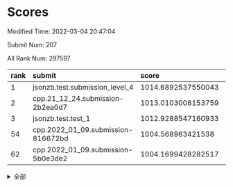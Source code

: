 # Scores

Modified Time: 2022-03-04 20:47:04

Submit Num: 207

All Rank Num: 297597

| rank |               submit               |       score        |       sigma        | pk_num |
| :--- | :--------------------------------- | :----------------- | :----------------- | :----- |
| 1    | jsonzb.test.submission_level_4     | 1014.6892537550043 | 0.8421534373032067 | 5752   |
| 2    | cpp.21_12_24.submission-2b2ea0d7   | 1013.0103008153759 | 0.8184642291837936 | 5754   |
| 3    | jsonzb.test.test_1                 | 1012.9288547160933 | 0.8076265582256772 | 5750   |
| 54   | cpp.2022_01_09.submission-816672bd | 1004.568963421538  | 0.7155078035019328 | 5747   |
| 62   | cpp.2022_01_09.submission-5b0e3de2 | 1004.1699428282517 | 0.7196451002448853 | 5753   |


<details>
<summary>全部</summary>

| rank |                 submit                 |       score        |       sigma        | pk_num |
| :--- | :------------------------------------- | :----------------- | :----------------- | :----- |
| 1    | jsonzb.test.submission_level_4         | 1014.6892537550043 | 0.8421534373032067 | 5752   |
| 2    | cpp.21_12_24.submission-2b2ea0d7       | 1013.0103008153759 | 0.8184642291837936 | 5754   |
| 3    | jsonzb.test.test_1                     | 1012.9288547160933 | 0.8076265582256772 | 5750   |
| 4    | gobigger.level_3.submission_level_3_28 | 1011.6356808193178 | 0.7759484946652258 | 5750   |
| 5    | gobigger.level_3.submission_level_3_29 | 1011.5942157486489 | 0.781023012273296  | 5749   |
| 6    | gobigger.level_3.submission_level_3_44 | 1011.5696840991125 | 0.7614412685293365 | 5748   |
| 7    | gobigger.level_3.submission_level_3_35 | 1011.3856302357825 | 0.7824707380567    | 5750   |
| 8    | gobigger.level_3.submission_level_3_34 | 1011.2415689852486 | 0.7606782935257215 | 5756   |
| 9    | gobigger.level_3.submission_level_3_4  | 1011.1163468776733 | 0.7684960909155678 | 5750   |
| 10   | gobigger.level_3.submission_level_3_24 | 1010.9542634187717 | 0.7805963266854334 | 5752   |
| 11   | gobigger.level_3.submission_level_3_1  | 1010.8012679367487 | 0.7797742140686478 | 5757   |
| 12   | gobigger.level_3.submission_level_3_0  | 1010.7931169331555 | 0.7847153838656364 | 5748   |
| 13   | gobigger.level_3.submission_level_3_3  | 1010.6981595870456 | 0.7433473628399015 | 5744   |
| 14   | gobigger.level_3.submission_level_3_46 | 1010.6044549287785 | 0.7751672671277368 | 5745   |
| 15   | gobigger.level_3.submission_level_3_26 | 1010.5887430968371 | 0.7417403408045826 | 5754   |
| 16   | gobigger.level_3.submission_level_3_27 | 1010.5676797863266 | 0.7472906710758908 | 5749   |
| 17   | gobigger.level_3.submission_level_3_8  | 1010.540153414147  | 0.7660840433457957 | 5756   |
| 18   | gobigger.level_3.submission_level_3_21 | 1010.4830210168318 | 0.7447887153442044 | 5744   |
| 19   | gobigger.level_3.submission_level_3_6  | 1010.4106600811898 | 0.75171582605582   | 5752   |
| 20   | gobigger.level_3.submission_level_3_2  | 1010.2959505838522 | 0.7772507829942805 | 5748   |
| 21   | gobigger.level_3.submission_level_3_38 | 1010.2457667764867 | 0.7621840422166489 | 5749   |
| 22   | gobigger.level_3.submission_level_3_10 | 1010.1193728278486 | 0.7534457474970012 | 5748   |
| 23   | gobigger.level_3.submission_level_3_36 | 1010.1078742879085 | 0.7559589850175895 | 5752   |
| 24   | gobigger.level_3.submission_level_3_15 | 1010.0648733501486 | 0.786694365488998  | 5751   |
| 25   | gobigger.level_3.submission_level_3_32 | 1010.0359327703012 | 0.7840377119328898 | 5753   |
| 26   | gobigger.level_3.submission_level_3_16 | 1009.9938273274375 | 0.7622996101967435 | 5751   |
| 27   | gobigger.level_3.submission_level_3_49 | 1009.9538682720151 | 0.775985150454036  | 5754   |
| 28   | gobigger.level_3.submission_level_3_7  | 1009.8366198440485 | 0.7406365251550773 | 5747   |
| 29   | gobigger.level_3.submission_level_3_45 | 1009.8267749076473 | 0.7548780343068121 | 5751   |
| 30   | gobigger.level_3.submission_level_3_20 | 1009.8201660013734 | 0.741100098162436  | 5751   |
| 31   | gobigger.level_3.submission_level_3_37 | 1009.7998144077652 | 0.7482561612258897 | 5748   |
| 32   | gobigger.level_3.submission_level_3_31 | 1009.749431970213  | 0.7645047160937919 | 5755   |
| 33   | gobigger.level_3.submission_level_3_13 | 1009.6348188063646 | 0.76191639143481   | 5753   |
| 34   | gobigger.level_3.submission_level_3_11 | 1009.5924153180197 | 0.757277895138979  | 5749   |
| 35   | gobigger.level_3.submission_level_3_14 | 1009.5575615190436 | 0.7595148971946071 | 5751   |
| 36   | gobigger.level_3.submission_level_3_25 | 1009.555336895955  | 0.7470473445642757 | 5750   |
| 37   | gobigger.level_3.submission_level_3_41 | 1009.4050233078776 | 0.733397774748235  | 5749   |
| 38   | gobigger.level_3.submission_level_3_42 | 1009.3718417854001 | 0.7515230301348851 | 5753   |
| 39   | gobigger.level_3.submission_level_3_47 | 1009.3246364794471 | 0.7401040576040812 | 5752   |
| 40   | gobigger.level_3.submission_level_3_5  | 1009.2577698002261 | 0.7505773604872669 | 5754   |
| 41   | gobigger.level_3.submission_level_3_30 | 1009.1757276798204 | 0.7803146616542331 | 5751   |
| 42   | gobigger.level_3.submission_level_3_9  | 1009.1020079126846 | 0.750716351133206  | 5745   |
| 43   | gobigger.level_3.submission_level_3_43 | 1008.931736977938  | 0.7514624716465197 | 5754   |
| 44   | gobigger.level_3.submission_level_3_12 | 1008.90315308949   | 0.7413037899307867 | 5758   |
| 45   | gobigger.level_3.submission_level_3_33 | 1008.8940506588768 | 0.7592290261941527 | 5754   |
| 46   | gobigger.level_3.submission_level_3_17 | 1008.7896689660105 | 0.7452228950649841 | 5744   |
| 47   | gobigger.level_3.submission_level_3_39 | 1008.7301827353124 | 0.7606008493856116 | 5750   |
| 48   | gobigger.level_3.submission_level_3_23 | 1008.6530583663307 | 0.7355065878999171 | 5754   |
| 49   | gobigger.level_3.submission_level_3_19 | 1008.6021855442667 | 0.750488411596565  | 5753   |
| 50   | gobigger.level_3.submission_level_3_48 | 1008.5065150165611 | 0.7450711410451489 | 5753   |
| 51   | gobigger.level_3.submission_level_3_22 | 1008.4281585903084 | 0.7471443651956329 | 5755   |
| 52   | gobigger.level_3.submission_level_3_40 | 1008.3971214214055 | 0.7465669901878327 | 5748   |
| 53   | gobigger.level_3.submission_level_3_18 | 1007.947766698293  | 0.7238714166270481 | 5756   |
| 54   | cpp.2022_01_09.submission-816672bd     | 1004.568963421538  | 0.7155078035019328 | 5747   |
| 55   | gobigger.level_1.submission_level_1_10 | 1004.518490055048  | 0.7150764595003487 | 5750   |
| 56   | gobigger.level_1.submission_level_1_49 | 1004.500590385833  | 0.7379878715173139 | 5752   |
| 57   | gobigger.level_1.submission_level_1_47 | 1004.4668035972198 | 0.7363250761615716 | 5750   |
| 58   | gobigger.level_1.submission_level_1_12 | 1004.4359889814634 | 0.7194968065579189 | 5747   |
| 59   | gobigger.level_1.submission_level_1_38 | 1004.3213686041727 | 0.7289285197710622 | 5746   |
| 60   | gobigger.level_1.submission_level_1_1  | 1004.1902598453133 | 0.7283070590347211 | 5750   |
| 61   | gobigger.level_1.submission_level_1_27 | 1004.1747910674363 | 0.7170628449187361 | 5752   |
| 62   | cpp.2022_01_09.submission-5b0e3de2     | 1004.1699428282517 | 0.7196451002448853 | 5753   |
| 63   | gobigger.level_1.submission_level_1_37 | 1004.1601470506771 | 0.7100735397085066 | 5751   |
| 64   | gobigger.level_1.submission_level_1_0  | 1004.1468010216905 | 0.7231223856015124 | 5746   |
| 65   | gobigger.level_1.submission_level_1_39 | 1004.0824751371512 | 0.7120831674150321 | 5746   |
| 66   | gobigger.level_1.submission_level_1_15 | 1004.0807842488057 | 0.71125373818291   | 5751   |
| 67   | gobigger.level_1.submission_level_1_21 | 1004.0782989763188 | 0.7161977566998832 | 5753   |
| 68   | gobigger.level_1.submission_level_1_42 | 1004.0342995921309 | 0.714324058510966  | 5750   |
| 69   | gobigger.level_1.submission_level_1_18 | 1003.9706686574416 | 0.7228646365883378 | 5754   |
| 70   | gobigger.level_1.submission_level_1_34 | 1003.9561422840521 | 0.7214259082534219 | 5753   |
| 71   | gobigger.level_1.submission_level_1_40 | 1003.9491534375469 | 0.7103731972074662 | 5755   |
| 72   | gobigger.level_1.submission_level_1_22 | 1003.9209756343575 | 0.7161837660848961 | 5747   |
| 73   | gobigger.level_1.submission_level_1_8  | 1003.9049178368176 | 0.7221116116085379 | 5752   |
| 74   | gobigger.level_1.submission_level_1_9  | 1003.8376249798746 | 0.7220984041099565 | 5748   |
| 75   | gobigger.level_1.submission_level_1_44 | 1003.757528533564  | 0.7254412624498414 | 5752   |
| 76   | gobigger.level_1.submission_level_1_46 | 1003.6204994100125 | 0.7118723989617589 | 5754   |
| 77   | gobigger.level_1.submission_level_1_16 | 1003.6127412575611 | 0.7233405126420203 | 5752   |
| 78   | gobigger.level_1.submission_level_1_6  | 1003.5978432956241 | 0.7083528561750531 | 5748   |
| 79   | gobigger.level_1.submission_level_1_43 | 1003.5628749413714 | 0.7158415407722435 | 5749   |
| 80   | gobigger.level_1.submission_level_1_2  | 1003.5171769303117 | 0.7074310273428408 | 5753   |
| 81   | gobigger.level_1.submission_level_1_5  | 1003.3832712465272 | 0.7154702492433814 | 5750   |
| 82   | gobigger.level_1.submission_level_1_33 | 1003.3414326651148 | 0.7177407325653803 | 5753   |
| 83   | gobigger.level_1.submission_level_1_32 | 1003.2938557000315 | 0.7180691559945342 | 5744   |
| 84   | gobigger.level_1.submission_level_1_28 | 1003.2930832884987 | 0.7092568847194549 | 5752   |
| 85   | gobigger.level_1.submission_level_1_14 | 1003.1722455812361 | 0.7265538730496612 | 5747   |
| 86   | gobigger.level_1.submission_level_1_3  | 1003.1680275340884 | 0.7139374440013442 | 5753   |
| 87   | gobigger.level_1.submission_level_1_48 | 1003.1522180012231 | 0.722775797819432  | 5752   |
| 88   | gobigger.level_1.submission_level_1_4  | 1003.1310831812308 | 0.7120900732823816 | 5749   |
| 89   | gobigger.level_1.submission_level_1_25 | 1003.0966854794328 | 0.7251951355916652 | 5751   |
| 90   | gobigger.level_1.submission_level_1_19 | 1003.0404600426484 | 0.7075457970815204 | 5750   |
| 91   | gobigger.level_1.submission_level_1_35 | 1002.9596667498578 | 0.717320534730567  | 5749   |
| 92   | gobigger.level_1.submission_level_1_13 | 1002.9493730764168 | 0.7227710061948661 | 5753   |
| 93   | gobigger.level_1.submission_level_1_20 | 1002.9440001406518 | 0.720037370910561  | 5752   |
| 94   | gobigger.level_1.submission_level_1_24 | 1002.9336172870513 | 0.7198359775658029 | 5747   |
| 95   | gobigger.level_1.submission_level_1_36 | 1002.6482380378985 | 0.7139412413695563 | 5752   |
| 96   | gobigger.level_1.submission_level_1_29 | 1002.6170094675977 | 0.713182749167651  | 5751   |
| 97   | gobigger.level_1.submission_level_1_41 | 1002.6119921918679 | 0.7152053360394162 | 5753   |
| 98   | gobigger.level_1.submission_level_1_11 | 1002.5919752720412 | 0.7068307331678257 | 5754   |
| 99   | gobigger.level_1.submission_level_1_31 | 1002.4811366910454 | 0.7187303196545886 | 5749   |
| 100  | gobigger.level_1.submission_level_1_45 | 1002.4132577764568 | 0.714213580142361  | 5751   |
| 101  | gobigger.level_1.submission_level_1_7  | 1002.4105014645484 | 0.7045231003643648 | 5754   |
| 102  | gobigger.level_1.submission_level_1_23 | 1002.3662522942591 | 0.7097531644441057 | 5749   |
| 103  | gobigger.level_1.submission_level_1_26 | 1002.1799661891968 | 0.7109547773164719 | 5752   |
| 104  | gobigger.level_1.submission_level_1_30 | 1001.7067010809761 | 0.7154698317391914 | 5752   |
| 105  | gobigger.level_1.submission_level_1_17 | 1001.6548280806791 | 0.7084254603980189 | 5753   |
| 106  | gobigger.random.submission_random_19   | 997.5206032176044  | 0.711046602304464  | 5749   |
| 107  | gobigger.random.submission_random_45   | 997.4428742906433  | 0.7006636086408439 | 5751   |
| 108  | gobigger.random.submission_random_6    | 997.0551083424366  | 0.7037300453005904 | 5753   |
| 109  | gobigger.random.submission_random_5    | 996.956809411912   | 0.7148217196333111 | 5750   |
| 110  | gobigger.random.submission_random_30   | 996.9513329631723  | 0.7053610598873428 | 5751   |
| 111  | gobigger.random.submission_random_29   | 996.7981880797852  | 0.7095903345010882 | 5753   |
| 112  | gobigger.random.submission_random_16   | 996.7740070137278  | 0.7146594021633951 | 5749   |
| 113  | gobigger.random.submission_random_33   | 996.6181400966791  | 0.7055487171879741 | 5756   |
| 114  | gobigger.random.submission_random_9    | 996.4909613663272  | 0.7108801869322571 | 5752   |
| 115  | gobigger.random.submission_random_12   | 996.4364718190129  | 0.7190233962538087 | 5747   |
| 116  | gobigger.random.submission_random_21   | 996.2510265665233  | 0.713993881383378  | 5750   |
| 117  | gobigger.random.submission_random_28   | 996.2351423256546  | 0.7032710741917642 | 5746   |
| 118  | gobigger.random.submission_random_37   | 996.211499476919   | 0.7014592568791645 | 5754   |
| 119  | gobigger.random.submission_random_44   | 996.199837652566   | 0.7226899864956747 | 5752   |
| 120  | gobigger.random.submission_random_48   | 996.1963236878929  | 0.7073757758117433 | 5754   |
| 121  | gobigger.random.submission_random_15   | 996.1448585342716  | 0.7107918495840895 | 5755   |
| 122  | gobigger.random.submission_random_27   | 996.113047135148   | 0.7062153556922341 | 5748   |
| 123  | gobigger.random.submission_random_35   | 996.1040006932151  | 0.7132212397096208 | 5750   |
| 124  | gobigger.random.submission_random_1    | 996.0917358010756  | 0.7121110368418243 | 5750   |
| 125  | gobigger.random.submission_random_42   | 996.0697815817829  | 0.7157849324721607 | 5753   |
| 126  | gobigger.random.submission_random_47   | 996.0335538387812  | 0.7211674476168691 | 5755   |
| 127  | gobigger.random.submission_random_8    | 996.0041451401587  | 0.710459023948056  | 5748   |
| 128  | gobigger.random.submission_random_32   | 995.994610277638   | 0.7257500417665483 | 5750   |
| 129  | gobigger.random.submission_random_31   | 995.9442867240465  | 0.7016683566400509 | 5747   |
| 130  | gobigger.random.submission_random_7    | 995.9222020889613  | 0.7127050800996675 | 5751   |
| 131  | gobigger.random.submission_random_3    | 995.8737036078428  | 0.701293286393858  | 5754   |
| 132  | gobigger.random.submission_random_46   | 995.842140849672   | 0.7019442806386136 | 5753   |
| 133  | gobigger.random.submission_random_43   | 995.7772435152897  | 0.7234072078067971 | 5752   |
| 134  | gobigger.random.submission_random_24   | 995.7642399027345  | 0.7018478575121582 | 5744   |
| 135  | gobigger.random.submission_random_36   | 995.7604109194675  | 0.7167518673275415 | 5751   |
| 136  | gobigger.random.submission_random_17   | 995.7461684316122  | 0.7195657724382287 | 5750   |
| 137  | gobigger.random.submission_random_20   | 995.7239364760975  | 0.7146847129728251 | 5753   |
| 138  | gobigger.random.submission_random_14   | 995.7095098443752  | 0.7099609857663945 | 5749   |
| 139  | gobigger.random.submission_random_2    | 995.682239582843   | 0.7164288451239524 | 5752   |
| 140  | gobigger.random.submission_random_26   | 995.630187906208   | 0.7068382568737794 | 5751   |
| 141  | gobigger.random.submission_random_11   | 995.5859340461913  | 0.7113449209457064 | 5752   |
| 142  | gobigger.random.submission_random_23   | 995.4845390098009  | 0.7129545466711631 | 5747   |
| 143  | gobigger.random.submission_random_18   | 995.4845005402971  | 0.7146052226056331 | 5746   |
| 144  | gobigger.random.submission_random_13   | 995.4612721431865  | 0.7235173176740671 | 5751   |
| 145  | gobigger.random.submission_random_41   | 995.4331358021906  | 0.7190251724094038 | 5748   |
| 146  | gobigger.random.submission_random_25   | 995.4274747388523  | 0.7191594366179479 | 5756   |
| 147  | gobigger.random.submission_random_22   | 995.3993684601999  | 0.7153007056799763 | 5755   |
| 148  | gobigger.random.submission_random_38   | 995.3977957678446  | 0.7203241880054696 | 5749   |
| 149  | gobigger.random.submission_random_10   | 995.3148454742853  | 0.7212146951948082 | 5753   |
| 150  | gobigger.random.submission_random_39   | 995.295092241599   | 0.7155638111080265 | 5751   |
| 151  | gobigger.random.submission_random_0    | 995.1677918391663  | 0.7296505222656888 | 5751   |
| 152  | gobigger.random.submission_random_34   | 995.0194043273306  | 0.7209937349821394 | 5750   |
| 153  | gobigger.random.submission_random_49   | 994.8505367806127  | 0.7223090223757357 | 5747   |
| 154  | gobigger.level_2.submission_level_2_23 | 994.7496672401342  | 0.7112020916890207 | 5749   |
| 155  | gobigger.random.submission_random_4    | 994.7386284572169  | 0.7199449753979663 | 5750   |
| 156  | gobigger.level_2.submission_level_2_39 | 994.0452864628548  | 0.7262445428826484 | 5756   |
| 157  | gobigger.level_2.submission_level_2_14 | 993.9162015694162  | 0.7233326394485607 | 5752   |
| 158  | gobigger.random.submission_random_40   | 993.9000531449938  | 0.7233049456598785 | 5751   |
| 159  | gobigger.level_2.submission_level_2_48 | 993.8141676897491  | 0.7508176240555738 | 5749   |
| 160  | gobigger.level_2.submission_level_2_28 | 993.7067671565353  | 0.7308758685109101 | 5745   |
| 161  | gobigger.level_2.submission_level_2_38 | 993.6445693187246  | 0.7388712202680234 | 5748   |
| 162  | gobigger.level_2.submission_level_2_21 | 993.2353377702293  | 0.7444424521392617 | 5752   |
| 163  | gobigger.level_2.submission_level_2_18 | 993.0499235164731  | 0.7211665722263282 | 5750   |
| 164  | gobigger.level_2.submission_level_2_19 | 993.0238945476087  | 0.7455566641402693 | 5750   |
| 165  | gobigger.level_2.submission_level_2_17 | 992.9641003273003  | 0.7492153896519346 | 5751   |
| 166  | gobigger.level_2.submission_level_2_1  | 992.9636525277308  | 0.7203990578017304 | 5754   |
| 167  | gobigger.level_2.submission_level_2_27 | 992.9465447255623  | 0.7312049524906941 | 5745   |
| 168  | gobigger.level_2.submission_level_2_44 | 992.7827188384869  | 0.741976697001099  | 5750   |
| 169  | gobigger.level_2.submission_level_2_22 | 992.7220409104557  | 0.7337881101534343 | 5752   |
| 170  | gobigger.level_2.submission_level_2_11 | 992.6981775184177  | 0.7297633341586857 | 5748   |
| 171  | gobigger.level_2.submission_level_2_24 | 992.6961127648301  | 0.7367163469609789 | 5748   |
| 172  | gobigger.level_2.submission_level_2_16 | 992.5688944509769  | 0.7432378698820843 | 5743   |
| 173  | gobigger.level_2.submission_level_2_40 | 992.5315478922713  | 0.7456187935386118 | 5752   |
| 174  | gobigger.level_2.submission_level_2_5  | 992.4646269992031  | 0.7691696105574358 | 5753   |
| 175  | gobigger.level_2.submission_level_2_49 | 992.4244440592033  | 0.7585351464131552 | 5746   |
| 176  | gobigger.level_2.submission_level_2_6  | 992.40602131626    | 0.7400747692598989 | 5749   |
| 177  | gobigger.level_2.submission_level_2_33 | 992.2983460858353  | 0.7476754101251913 | 5751   |
| 178  | gobigger.level_2.submission_level_2_41 | 992.1847375390283  | 0.7362193864708799 | 5750   |
| 179  | gobigger.level_2.submission_level_2_29 | 992.1541229230957  | 0.7341703215893556 | 5755   |
| 180  | gobigger.level_2.submission_level_2_45 | 992.0876749682863  | 0.7537982851613773 | 5753   |
| 181  | gobigger.level_2.submission_level_2_12 | 992.0146616753419  | 0.7334928105286431 | 5746   |
| 182  | gobigger.level_2.submission_level_2_30 | 991.9231663116337  | 0.7399820469015365 | 5751   |
| 183  | gobigger.level_2.submission_level_2_20 | 991.9128639177783  | 0.7303390545284956 | 5748   |
| 184  | gobigger.level_2.submission_level_2_43 | 991.7734278458104  | 0.7523278512678533 | 5745   |
| 185  | gobigger.level_2.submission_level_2_9  | 991.7709005415002  | 0.7409812402462156 | 5750   |
| 186  | gobigger.level_2.submission_level_2_4  | 991.7463851361248  | 0.7424807899526494 | 5756   |
| 187  | gobigger.level_2.submission_level_2_36 | 991.6291222537136  | 0.7552781478234052 | 5749   |
| 188  | gobigger.level_2.submission_level_2_13 | 991.6250351246899  | 0.7660180219157989 | 5753   |
| 189  | gobigger.level_2.submission_level_2_25 | 991.4328654541075  | 0.7627080052027472 | 5750   |
| 190  | gobigger.level_2.submission_level_2_34 | 991.4279342052567  | 0.7633304635627349 | 5750   |
| 191  | gobigger.level_2.submission_level_2_0  | 991.3409587289094  | 0.7592179724751732 | 5754   |
| 192  | gobigger.level_2.submission_level_2_31 | 991.3267044238029  | 0.7467036538644983 | 5748   |
| 193  | gobigger.level_2.submission_level_2_46 | 991.2441329180823  | 0.7472768168617973 | 5749   |
| 194  | gobigger.level_2.submission_level_2_32 | 991.1819369961424  | 0.7494062756555495 | 5752   |
| 195  | gobigger.level_2.submission_level_2_42 | 991.0557431290803  | 0.757487869865414  | 5754   |
| 196  | gobigger.level_2.submission_level_2_15 | 990.9942116170316  | 0.7652512736049258 | 5752   |
| 197  | gobigger.level_2.submission_level_2_37 | 990.985149643249   | 0.7448176112272351 | 5751   |
| 198  | gobigger.level_2.submission_level_2_10 | 990.9270441190012  | 0.7711618659177266 | 5751   |
| 199  | gobigger.level_2.submission_level_2_3  | 990.859326747239   | 0.7734383405868991 | 5749   |
| 200  | gobigger.level_2.submission_level_2_35 | 990.6421354685463  | 0.7531360753351294 | 5752   |
| 201  | gobigger.level_2.submission_level_2_2  | 990.6349535406403  | 0.7548386051652544 | 5747   |
| 202  | gobigger.level_2.submission_level_2_7  | 990.521948638526   | 0.755117611825597  | 5750   |
| 203  | gobigger.level_2.submission_level_2_8  | 990.4514122851456  | 0.7625411168344071 | 5754   |
| 204  | gobigger.level_2.submission_level_2_26 | 990.2537678361413  | 0.7829852517693786 | 5755   |
| 205  | gobigger.level_2.submission_level_2_47 | 990.0623671412246  | 0.7500709793615621 | 5749   |
| 206  | gobigger.none.submission_none_0        | 979.5164277718877  | 1.1385782717758124 | 5753   |
| 207  | gobigger.none.submission_none_1        | 975.6679218568231  | 1.4894855495511201 | 5745   |

</details>